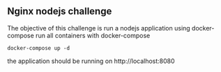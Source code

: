 ## Nginx nodejs challenge
The objective of this challenge is run a nodejs application using docker-compose
run all containers with docker-compose
```
docker-compose up -d
```
the application should be running on http://localhost:8080